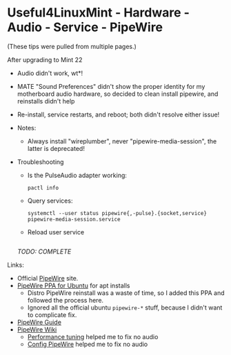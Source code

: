 # Useful4LinuxMint - Hardware - Audio - Service - PipeWire
(These tips were pulled from multiple pages.)

After upgrading to Mint 22
- Audio didn't work, wt*!
- MATE "Sound Preferences" didn't show the proper identity for my motherboard audio hardware, so decided to clean install pipewire, and reinstalls didn't help
- Re-install, service restarts, and reboot; both didn't resolve either issue!  

- Notes:
    - Always install "wireplumber", never "pipewire-media-session", the latter is deprecated!

- Troubleshooting
    - Is the PulseAudio adapter working:
      ```shell
      pactl info
      ```
    - Query services:
      ```shell
      systemctl --user status pipewire{,-pulse}.{socket,service} pipewire-media-session.service
      ```
    - Reload user service
      ```shell
      
      ```
  *TODO: COMPLETE*

Links:
- Official [PipeWire](https://pipewire.org/) site.
- [PipeWire PPA for Ubuntu](https://github.com/pipewire-debian/pipewire-debian) for apt installs
    - Distro PipeWire reinstall was a waste of time, so I added this PPA and followed the process here.
    - Ignored all the official ubuntu `pipewire-*` stuff, because I didn't want to complicate fix.
- [PipeWire Guide](https://github.com/mikeroyal/PipeWire-Guide)
- [PipeWire Wiki](https://gitlab.freedesktop.org/pipewire/pipewire)
    - [Performance tuning](https://gitlab.freedesktop.org/pipewire/pipewire/-/wikis/Performance-tuning) helped me to fix no audio
    - [Config PipeWire](https://gitlab.freedesktop.org/pipewire/pipewire/-/wikis/Config-PipeWire) helped me to fix no audio